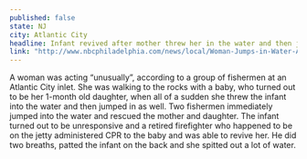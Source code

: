 ```yaml
---
published: false
state: NJ
city: Atlantic City
headline: Infant revived after mother threw her in the water and then jumped in herself
link: "http://www.nbcphiladelphia.com/news/local/Woman-Jumps-in-Water-After-Throwing-Child-in-Ocean-Police-280467532.html"
---
```


A woman was acting “unusually”, according to a group of fishermen at an Atlantic City inlet. She was walking to the rocks with a baby, who turned out to be her 1-month old daughter, when all of a sudden she threw the infant into the water and then jumped in as well. Two fishermen immediately jumped into the water and rescued the mother and daughter. The infant turned out to be unresponsive and a retired firefighter who happened to be on the jetty administered CPR to the baby and was able to revive her. He did two breaths, patted the infant on the back and she spitted out a lot of water. 